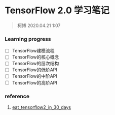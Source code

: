 # TensorFlow 2.0 学习笔记
> 柯博 2020.04.21 1:07  

### Learning progress
- [ ]  TensorFlow建模流程
- [ ]  TensorFlow的核心概念
- [ ]  TensorFlow的层次结构
- [ ]  TensorFlow的低阶API
- [ ]  TensorFlow的中阶API
- [ ]  TensorFlow的高阶API

### reference
1. [eat_tensorflow2_in_30_days](https://github.com/lyhue1991/eat_tensorflow2_in_30_days)